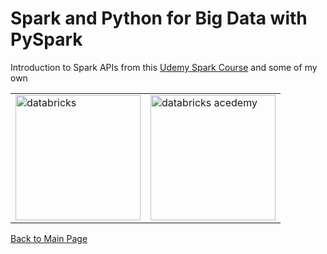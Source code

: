 # Spark and Python for Big Data with PySpark
Introduction to Spark APIs from this [Udemy Spark Course](https://www.udemy.com/course/spark-and-python-for-big-data-with-pyspark) and some of my own


<table>
    <tr>
        <td>
            <img src="https://databricks.com/wp-content/themes/databricks/assets/images/header_logo_2x.png" alt="databricks" width="200">
        </td>
        <td>
            <img src="https://databricks.com/wp-content/uploads/2018/03/db-academy-rgb-1200px.png" alt="databricks acedemy" width="200"/>
        </td>
    </tr>
</table>

[Back to Main Page](../../../README.md)

